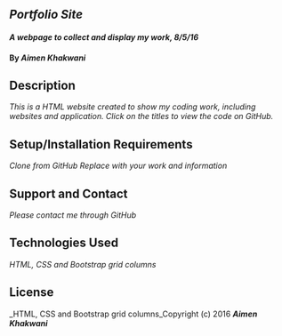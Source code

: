 ## _Portfolio Site_

#### _A webpage to collect and display my work, 8/5/16_

#### By _**Aimen Khakwani**_

## Description

_This is a HTML website created to show my coding work, including websites and application. Click on the titles to view the code on GitHub._

## Setup/Installation Requirements

*Clone from GitHub*
*Replace with your work and information*

## Support and Contact

_Please contact me through GitHub_

## Technologies Used

_HTML, CSS and Bootstrap grid columns_

## License

_HTML, CSS and Bootstrap grid columns_Copyright (c) 2016 **_Aimen Khakwani_**
